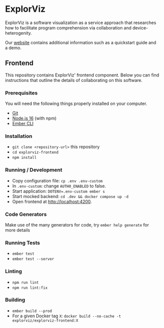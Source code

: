 # ExplorViz

ExplorViz is a software visualization as a service approach that researches how to facilitate program comprehension via collaboration and device-heterogenity.

Our [website](https://explorviz.dev) contains additional information such as a quickstart guide and a demo.

## Frontend

This repository contains ExplorViz' frontend component. Below you can find instructions that outline the details of collaborating on this software.

### Prerequisites

You will need the following things properly installed on your computer.

- [Git](https://git-scm.com/)
- [Node.js 16](https://nodejs.org/) (with npm)
- [Ember CLI](https://cli.emberjs.com/release/)

### Installation

- `git clone <repository-url>` this repository
- `cd explorviz-frontend`
- `npm install`

### Running / Development

- Copy configuration file: `cp .env .env-custom`
- In `.env-custom`: change `AUTH0_ENABLED` to false.
- Start application: `DOTENV=.env-custom ember s`
- Start mocked backend: `cd .dev && docker compose up -d`
- Open frontend at [http://localhost:4200](http://localhost:4200).

### Code Generators

Make use of the many generators for code, try `ember help generate` for more details

### Running Tests

- `ember test`
- `ember test --server`

### Linting

- `npm run lint`
- `npm run lint:fix`

### Building

- `ember build --prod`
- For a given Docker tag `X`: `docker build --no-cache -t explorviz/explorviz-frontend:X`
